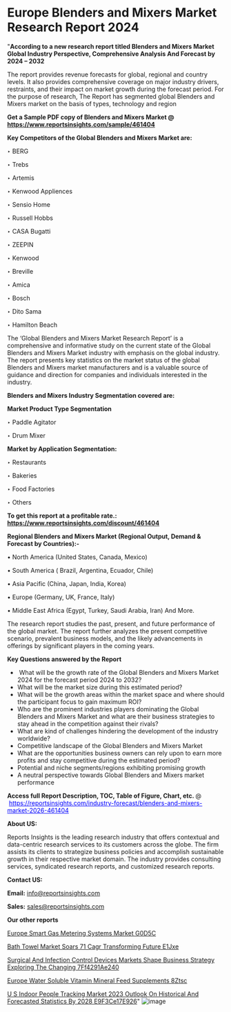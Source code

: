 # Europe Blenders and Mixers Market Research Report 2024

"<strong>According to a new research report titled Blenders and Mixers Market Global Industry Perspective, Comprehensive Analysis And Forecast by 2024 – 2032</strong>

The report provides revenue forecasts for global, regional and country levels. It also provides comprehensive coverage on major industry drivers, restraints, and their impact on market growth during the forecast period. For the purpose of research, The Report has segmented global Blenders and Mixers market on the basis of types, technology and region

<strong>Get a Sample PDF copy of Blenders and Mixers Market </strong><strong>@<a href=https://www.reportsinsights.com/sample/461404 style=color:#0000ff;> https://www.reportsinsights.com/sample/461404</a></strong></font>

<strong>Key Competitors of the Global Blenders and Mixers Market are:</strong>

‣ BERG

‣ Trebs

‣ Artemis

‣ Kenwood Appliences

‣ Sensio Home

‣ Russell Hobbs

‣ CASA Bugatti

‣ ZEEPIN

‣ Kenwood

‣ Breville

‣ Amica

‣ Bosch

‣ Dito Sama

‣ Hamilton Beach

The ‘Global Blenders and Mixers Market Research Report’ is a comprehensive and informative study on the current state of the Global Blenders and Mixers Market industry with emphasis on the global industry. The report presents key statistics on the market status of the global Blenders and Mixers market manufacturers and is a valuable source of guidance and direction for companies and individuals interested in the industry.

<strong>Blenders and Mixers Industry Segmentation covered are:</strong>

<strong>Market Product Type Segmentation</strong>

‣ Paddle Agitator

‣ Drum Mixer

<strong>Market by Application Segmentation:</strong>

‣ Restaurants

‣ Bakeries

‣ Food Factories

‣ Others

<strong>To get this report at a profitable rate.: <a href=https://www.reportsinsights.com/discount/461404 style=color:#0000ff;>https://www.reportsinsights.com/discount/461404</a></strong></font>

<strong>Regional Blenders and Mixers Market (Regional Output, Demand &amp; Forecast by Countries):-</strong>

• North America (United States, Canada, Mexico)

• South America ( Brazil, Argentina, Ecuador, Chile)

• Asia Pacific (China, Japan, India, Korea)

• Europe (Germany, UK, France, Italy)

• Middle East Africa (Egypt, Turkey, Saudi Arabia, Iran) And More.

The research report studies the past, present, and future performance of the global market. The report further analyzes the present competitive scenario, prevalent business models, and the likely advancements in offerings by significant players in the coming years.

<strong>Key Questions answered by the Report</strong>
<ul>
  <li> What will be the growth rate of the Global Blenders and Mixers Market 2024 for the forecast period 2024 to 2032?</li>
  <li>What will be the market size during this estimated period?</li>
  <li>What will be the growth areas within the market space and where should the participant focus to gain maximum ROI?</li>
  <li>Who are the prominent industries players dominating the Global Blenders and Mixers Market and what are their business strategies to stay ahead in the competition against their rivals?</li>
  <li>What are kind of challenges hindering the development of the industry worldwide?</li>
  <li>Competitive landscape of the Global Blenders and Mixers Market</li>
  <li>What are the opportunities business owners can rely upon to earn more profits and stay competitive during the estimated period?</li>
  <li>Potential and niche segments/regions exhibiting promising growth</li>
  <li>A neutral perspective towards Global Blenders and Mixers market performance</li>
</ul>
<strong>Access full Report Description, TOC, Table of Figure, Chart, etc. </strong>@  <a href=https://reportsinsights.com/industry-forecast/blenders-and-mixers-market-2026-461404 style=color:#0000ff;>https://reportsinsights.com/industry-forecast/blenders-and-mixers-market-2026-461404</a></font>

<strong><strong>About US</strong>:</strong>

Reports Insights is the leading research industry that offers contextual and data-centric research services to its customers across the globe. The firm assists its clients to strategize business policies and accomplish sustainable growth in their respective market domain. The industry provides consulting services, syndicated research reports, and customized research reports.

<strong>Contact US:</strong>

<p class=""""><b>Email:</b> <a href=mailto:info@reportsinsights.com>info@reportsinsights.com</a></p>
<p class=""""><b>Sales:</b> <a href=mailto:sales@reportsinsights.com>sales@reportsinsights.com</a></p>

<strong>Our other reports</strong>

<a href=https://www.linkedin.com/pulse/europe-smart-gas-metering-systems-market-g0d5c/>Europe Smart Gas Metering Systems Market G0D5C</a>

<a href=https://www.linkedin.com/pulse/bath-towel-market-soars-71-cagr-transforming-future-e1jxe/>Bath Towel Market Soars 71 Cagr Transforming Future E1Jxe</a>

<a href=https://medium.com/@jadhaosuchit578/surgical-and-infection-control-devices-markets-shape-business-strategy-exploring-the-changing-7ff4291ae240>Surgical And Infection Control Devices Markets Shape Business Strategy Exploring The Changing 7Ff4291Ae240</a>

<a href=https://www.linkedin.com/pulse/europe-water-soluble-vitamin-mineral-feed-supplements-8ztsc/>Europe Water Soluble Vitamin Mineral Feed Supplements 8Ztsc</a>

<a href=https://medium.com/@shreyaw909/u-s-indoor-people-tracking-market-2023-outlook-on-historical-and-forecasted-statistics-by-2028-e9f3ce17e926>U S Indoor People Tracking Market 2023 Outlook On Historical And Forecasted Statistics By 2028 E9F3Ce17E926</a>"
![image](https://github.com/aakesh123242/RIMarket/assets/158431203/c9cfcc8c-8594-4e41-85f5-f3c342d57bfe)

